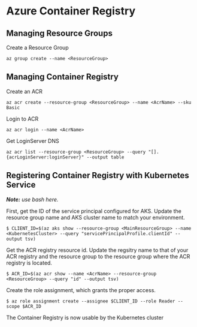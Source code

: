 # Azure Container Registry

## Managing Resource Groups
Create a Resource Group
```
az group create --name <ResourceGroup>
```

## Managing Container Registry
Create an ACR
```
az acr create --resource-group <ResourceGroup> --name <AcrName> --sku Basic
```

Login to ACR
```
az acr login --name <AcrName>
```

Get LoginServer DNS
```
az acr list --resource-group <ResourceGroup> --query "[].{acrLoginServer:loginServer}" --output table
```

## Registering Container Registry with Kubernetes Service

_**Note:** use bash here._

First, get the ID of the service principal configured for AKS. Update the resource group name and AKS cluster name to match your environment.
```
$ CLIENT_ID=$(az aks show --resource-group <MainResourceGroup> --name <KubernetesCluster> --query "servicePrincipalProfile.clientId" --output tsv)
```

Get the ACR registry resource id. Update the regsitry name to that of your ACR registry and the resource group to the resource group where the ACR registry is located.
```
$ ACR_ID=$(az acr show --name <AcrName> --resource-group <ResourceGroup> --query "id" --output tsv)
```
Create the role assignment, which grants the proper access.
```
$ az role assignment create --assignee $CLIENT_ID --role Reader --scope $ACR_ID
```
The Container Registry is now usable by the Kubernetes cluster